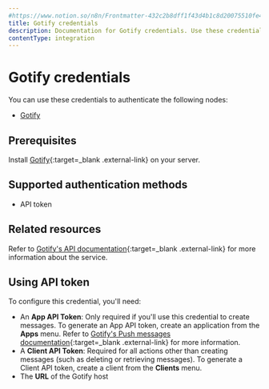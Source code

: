 ```yaml
---
#https://www.notion.so/n8n/Frontmatter-432c2b8dff1f43d4b1c8d20075510fe4
title: Gotify credentials
description: Documentation for Gotify credentials. Use these credentials to authenticate Gotify in n8n, a workflow automation platform.
contentType: integration
---
```


# Gotify credentials

You can use these credentials to authenticate the following nodes:

- [Gotify](/integrations/builtin/app-nodes/n8n-nodes-base.gotify/)

## Prerequisites

Install [Gotify](https://gotify.net/docs/install){:target=_blank .external-link} on your server.

## Supported authentication methods

- API token

## Related resources

Refer to [Gotify's API documentation](https://gotify.net/api-docs){:target=_blank .external-link} for more information about the service.

## Using API token

To configure this credential, you'll need:

- An **App API Token**: Only required if you'll use this credential to create messages. To generate an App API token, create an application from the **Apps** menu. Refer to [Gotify's Push messages documentation](https://gotify.net/docs/pushmsg){:target=_blank .external-link} for more information.
- A **Client API Token**: Required for all actions other than creating messages (such as deleting or retrieving messages). To generate a Client API token, create a client from the **Clients** menu.
- The **URL** of the Gotify host

